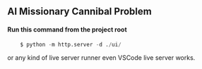## AI Missionary Cannibal Problem

#### Run this command from the project root
```py
    $ python -m http.server -d ./ui/
```
or any kind of live server runner even VSCode live server works.
